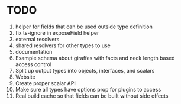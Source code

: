# TODO

1. helper for fields that can be used outside type definition
2. fix ts-ignore in exposeField helper
3. external resolvers
4. shared resolvers for other types to use
5. documentation
6. Example schema about giraffes with facts and neck length based access control
7. Split up output types into objects, interfaces, and scalars
8. Website
9. Create proper scalar API
10. Make sure all types have options prop for plugins to access
11. Real build cache so that fields can be built without side effects
